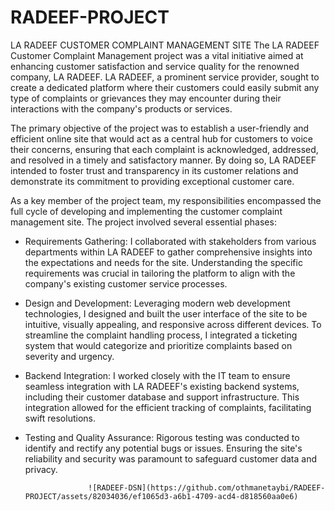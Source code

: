 # RADEEF-PROJECT
LA RADEEF CUSTOMER COMPLAINT MANAGEMENT SITE
The LA RADEEF Customer Complaint Management project was a vital initiative aimed at enhancing customer satisfaction and service quality for the renowned company, LA RADEEF. LA RADEEF, a prominent service provider, sought to create a dedicated platform where their customers could easily submit any type of complaints or grievances they may encounter during their interactions with the company's products or services.

The primary objective of the project was to establish a user-friendly and efficient online site that would act as a central hub for customers to voice their concerns, ensuring that each complaint is acknowledged, addressed, and resolved in a timely and satisfactory manner. By doing so, LA RADEEF intended to foster trust and transparency in its customer relations and demonstrate its commitment to providing exceptional customer care.

As a key member of the project team, my responsibilities encompassed the full cycle of developing and implementing the customer complaint management site. The project involved several essential phases:

* Requirements Gathering: I collaborated with stakeholders from various departments within LA RADEEF to gather comprehensive insights into the expectations and needs for the site. Understanding the specific requirements was crucial in tailoring the platform to align with the company's existing customer service processes.

* Design and Development: Leveraging modern web development technologies, I designed and built the user interface of the site to be intuitive, visually appealing, and responsive across different devices. To streamline the complaint handling process, I integrated a ticketing system that would categorize and prioritize complaints based on severity and urgency.

* Backend Integration: I worked closely with the IT team to ensure seamless integration with LA RADEEF's existing backend systems, including their customer database and support infrastructure. This integration allowed for the efficient tracking of complaints, facilitating swift resolutions.

* Testing and Quality Assurance: Rigorous testing was conducted to identify and rectify any potential bugs or issues. Ensuring the site's reliability and security was paramount to safeguard customer data and privacy.


                    ![RADEEF-DSN](https://github.com/othmanetaybi/RADEEF-PROJECT/assets/82034036/ef1065d3-a6b1-4709-acd4-d818560aa0e6)

